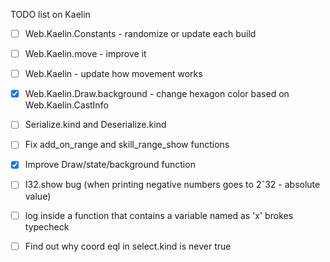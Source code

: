 TODO list on Kaelin

- [ ] Web.Kaelin.Constants - randomize or update each build

- [ ] Web.Kaelin.move - improve it 

- [ ] Web.Kaelin - update how movement works 

- [X] Web.Kaelin.Draw.background - change hexagon color based on Web.Kaelin.CastInfo

- [ ] Serialize.kind and Deserialize.kind

- [ ] Fix add_on_range and skill_range_show functions

- [X] Improve Draw/state/background function

- [ ] I32.show bug (when printing negative numbers goes to 2ˆ32 - absolute value) 

- [ ] log inside a function that contains a variable named as 'x' brokes typecheck

- [ ] Find out why coord eql in select.kind is never true
